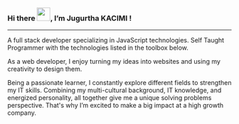 ### Hi there <img src="https://raw.githubusercontent.com/MartinHeinz/MartinHeinz/master/wave.gif" width="30px"/>, I’m Jugurtha KACIMI !
***

A full stack developer specializing in JavaScript technologies. Self Taught Programmer with the technologies listed in the toolbox below.

As a web developer, I enjoy turning my ideas into websites and using my creativity to design them.

Being a passionate learner, I constantly explore different fields to strengthen my IT skills. Combining my multi-cultural background, IT knowledge, and energized personality, all together give me a unique solving problems perspective. That's why I’m excited to make a big impact at a high growth company.

<!---
jugurthakcm/jugurthakcm is a ✨ special ✨ repository because its `README.md` (this file) appears on your GitHub profile.
You can click the Preview link to take a look at your changes.
--->

